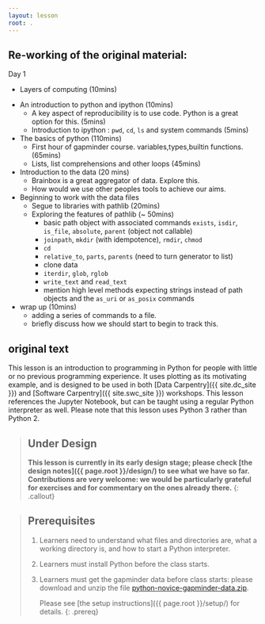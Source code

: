 ```yaml
---
layout: lesson
root: .
---
```

## Re-working of the original material:  

Day 1
+ Layers of computing (10mins)
<!-- all python stuff until data is 120mins -->
+ An introduction to python and ipython (10mins)
    * A key aspect of reproducibility is to use code. Python is a great option for this. (5mins)
    * Introduction to ipython : `pwd`, `cd`, `ls` and system commands (5mins)
+ The basics of python (110mins)    
    * First hour of gapminder course. variables,types,builtin functions. (65mins)
    * Lists, list comprehensions and other loops (45mins)
+ Introduction to the data (20 mins)
    * Brainbox is a great aggregator of data. Explore this.
    * How would we use other peoples tools to achieve our aims.
+ Beginning to work with the data files
    * Segue to libraries with pathlib (20mins)
    * Exploring the features of pathlib (~ 50mins)
        * basic path object with associated commands `exists`, `isdir`, `is_file`, `absolute`, `parent` (object not callable)
        * `joinpath`, `mkdir` (with idempotence), `rmdir`, `chmod`
        * `cd`
        * `relative_to`, `parts`, `parents` (need to turn generator to list)
        * clone data
        * `iterdir`, `glob`, `rglob`
        * `write_text` and `read_text`
        * mention high level methods expecting strings instead of path objects and the `as_uri` or `as_posix` commands
+ wrap up (10mins)
    * adding a series of commands to a file.
    * briefly discuss how we should start to begin to track this.



## original text

This lesson is an introduction to programming in Python
for people with little or no previous programming experience.
It uses plotting as its motivating example,
and is designed to be used in both [Data Carpentry]({{ site.dc_site }})
and [Software Carpentry]({{ site.swc_site }}) workshops.
This lesson references the Jupyter Notebook,
but can be taught using a regular Python interpreter as well.
Please note that this lesson uses Python 3 rather than Python 2.

> ## Under Design
>
> **This lesson is currently in its early design stage;
> please check [the design notes]({{ page.root }}/design/)
> to see what we have so far.
> Contributions are very welcome:
> we would be particularly grateful for exercises
> and for commentary on the ones already there.**
{: .callout}

> ## Prerequisites
>
> 1.  Learners need to understand what files and directories are,
>     what a working directory is,
>     and how to start a Python interpreter.
>
> 2. Learners must install Python before the class starts.
>
> 3. Learners must get the gapminder data before class starts:
>    please download and unzip the file 
>    [python-novice-gapminder-data.zip]({{page.root}}/files/python-novice-gapminder-data.zip).
>
>    Please see [the setup instructions]({{ page.root }}/setup/)
>    for details.
{: .prereq}
